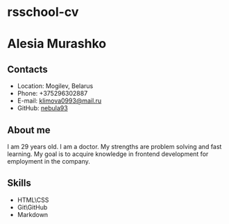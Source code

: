 # rsschool-cv
# Alesia Murashko

## Contacts
* Location: Mogilev, Belarus
* Phone: +375296302887
* E-mail: klimova0993@mail.ru
* GitHub: [nebula93](https://github.com/Nebula93)

## About me
I am 29 years old. I am a doctor. My strengths are problem solving and fast learning.
My goal is to acquire knowledge in frontend development for employment in the company.

## Skills
+ HTML\CSS
+ Git\GitHub
+ Markdown